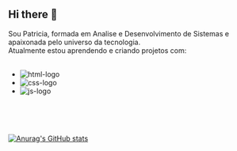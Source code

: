 ## Hi there 👋

Sou Patricia, formada em Analise e Desenvolvimento de Sistemas e apaixonada pelo universo da tecnologia.
<br>
Atualmente estou aprendendo e criando projetos com:
<br>
<br>

- <img src="https://img.shields.io/badge/HTML5-E34F26?style=for-the-badge&logo=html5&logoColor=white" alt="html-logo"/>

- <img src="https://img.shields.io/badge/CSS3-1572B6?style=for-the-badge&logo=css3&logoColor=white" alt="css-logo"/>

- <img src="https://img.shields.io/badge/JavaScript-F7DF1E?style=for-the-badge&logo=javascript&logoColor=black" alt="js-logo"/>

<a href="https://www.linkedin.com/in/patricia-pelizon/" img />
<br>

<br>

<br>

[![Anurag's GitHub stats](https://github-readme-stats.vercel.app/api?username=PatriciaOp&theme=radical)](https://github.com/anuraghazra/github-readme-stats) 



